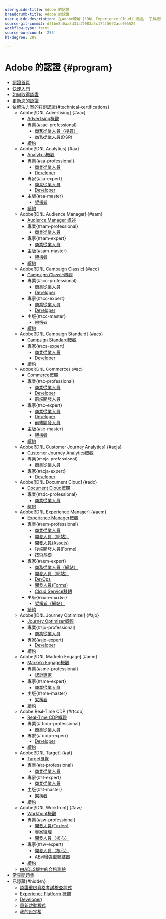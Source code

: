 ```yaml
---
user-guide-title: Adobe 的認證
breadcrumb-title: Adobe 的認證
user-guide-description: 在Adobe瞭解 [!DNL Experience Cloud] 認證。 了解獲得認證能為您做什麼。
source-git-commit: df1be8a0aa3d31a79083a5c174f5692ace506524
workflow-type: tm+mt
source-wordcount: '253'
ht-degree: 28%

---
```



# Adobe 的認證 {#program}

+ [認證首頁](overview.md)
+ [快速入門](getting-started.md)
+ [如何取得認證](how-to-get-certified.md)
+ [更新您的認證](renew.md)
+ 依解決方案的技術認證{#technical-certifications}
   + Adobe[!DNL Advertising] {#aac}
      + [Advertising概觀](/help/certifications/aac/aac-overview.md)
      + 專業{#aac-professional}
         + [商務從業人員（搜尋）](/help/certifications/aac/aac-search-p-business.md)
         + [商務從業人員(DSP)](/help/certifications/aac/aac-dsp-p-business.md)
      + [續約](/help/certifications/aac/aac-renew.md)
   + Adobe[!DNL Analytics] {#aa}
      + [Analytics概觀](/help/certifications/aa/aa-overview.md)
      + 專業{#aa-professional}
         + [商業從業人員](/help/certifications/aa/aa-p-business.md)
         + [Developer](/help/certifications/aa/aa-p-developer.md)
      + 專家{#aa-expert}
         + [商業從業人員](/help/certifications/aa/aa-e-business.md)
         + [Developer](/help/certifications/aa/aa-e-developer.md)
      + 主版{#aa-master}
         + [架構者](/help/certifications/aa/aa-m-architect.md)
      + [續約](/help/certifications/aa/aa-renew.md)
   + Adobe[!DNL Audience Manager] {#aam}
      + [Audience Manager 概述](/help/certifications/aam/aam-overview.md)
      + 專業{#aam-professional}
         + [商業從業人員](/help/certifications/aam/aam-p-business.md)
      + 專家{#aam-expert}
         + [商業從業人員](/help/certifications/aam/aam-e-business.md)
      + 主版{#aam-master}
         + [架構者](/help/certifications/aam/aam-m-architect.md)
      + [續約](/help/certifications/aam/aam-renew.md)
   + Adobe[!DNL Campaign Classic] {#acc}
      + [Campaign Classic概觀](/help/certifications/acc/acc-overview.md)
      + 專業{#acc-professional}
         + [商業從業人員](/help/certifications/acc/acc-p-business.md)
         + [Developer](/help/certifications/acc/acc-p-developer.md)
      + 專家{#acc-expert}
         + [商業從業人員](/help/certifications/acc/acc-e-business.md)
         + [Developer](/help/certifications/acc/acc-e-developer.md)
      + 主版{#acc-master}
         + [架構者](/help/certifications/acc/acc-m-developer.md)
      + [續約](/help/certifications/acc/acc-renew.md)
   + Adobe[!DNL Campaign Standard] {#acs}
      + [Campaign Standard概觀](/help/certifications/acs/acs-overview.md)
      + 專家{#acs-expert}
         + [商業從業人員](/help/certifications/acs/acs-e-business.md)
         + [Developer](/help/certifications/acs/acs-e-developer.md)
      + [續約](/help/certifications/acs/acs-renew.md)
   + Adobe[!DNL Commerce] {#ac}
      + [Commerce概觀](/help/certifications/ac/ac-overview.md)
      + 專業{#ac-professional}
         + [商業從業人員](/help/certifications/ac/ac-p-business.md)
         + [Developer](/help/certifications/ac/ac-p-developer.md)
         + [前端開發人員](/help/certifications/ac/ac-p-fedeveloper0623.md)
      + 專家{#ac-expert}
         + [商業從業人員](/help/certifications/ac/ac-e-business.md)
         + [Developer](/help/certifications/ac/ac-e-developer.md)
         + [前端開發人員](/help/certifications/ac/ac-e-fedeveloper0623.md)
      + 主版{#ac-master}
         + [架構者](/help/certifications/ac/ac-m-architect.md)
      + [續約](/help/certifications/ac/ac-renew.md)
   + Adobe[!DNL Customer Journey Analytics] {#acja}
      + [Customer Journey Analytics概觀](/help/certifications/acja/acja-overview.md)
      + 專業{#acja-professional}
         + [商業從業人員](/help/certifications/acja/acja-p-business.md)
      + 專家{#acja-expert}
         + [Developer](/help/certifications/acja/acja-e-developer.md)
   + Adobe[!DNL Document Cloud] {#adc}
      + [Document Cloud概觀](/help/certifications/adc/adc-overview.md)
      + 專業{#adc-professional}
         + [商業從業人員](/help/certifications/adc/adc-p-business.md)
      + [續約](/help/certifications/adc/adc-renew.md)
   + Adobe[!DNL Experience Manager] {#aem}
      + [Experience Manager概觀](/help/certifications/aem/aem-overview.md)
      + 專業{#aem-professional}
         + [商業從業人員](/help/certifications/aem/aem-p-business.md)
         + [開發人員（網站）](/help/certifications/aem/aem-sites-p-developer.md)
         + [開發人員(Assets)](/help/certifications/aem/aem-assets-p-developer.md)
         + [後端開發人員(Forms)](/help/certifications/aem/aem-forms-p-bedeveloper.md)
         + [技術基礎](/help/certifications/aem/aem-p-foundations.md)
      + 專家{#aem-expert}
         + [商務從業人員（網站）](/help/certifications/aem/aem-sites-e-business.md)
         + [開發人員（網站）](/help/certifications/aem/aem-sites-e-developer.md)
         + [DevOps](/help/certifications/aem/aem-devops-e-engineer.md)
         + [開發人員(Forms)](/help/certifications/aem/aem-forms-e-developer.md)
         + [Cloud Service移轉](/help/certifications/aem/aem-cs-e-migration.md)
      + 主版{#aem-master}
         + [架構者（網站）](/help/certifications/aem/aem-sites-m-architect.md)
      + [續約](/help/certifications/aem/aem-renew.md)
   + Adobe[!DNL Journey Optimizer] {#ajo}
      + [Journey Optimizer概觀](/help/certifications/ajo/ajo-overview.md)
      + 專業{#ajo-professional}
         + [商業從業人員](/help/certifications/ajo/ajo-p-business.md)
      + 專家{#ajo-expert}
         + [Developer](/help/certifications/ajo/ajo-e-developer-23-10.md)
      + [續約](/help/certifications/ajo/ajo-renew.md)
   + Adobe[!DNL Marketo Engage] {#ame}
      + [Marketo Engage概觀](/help/certifications/ame/ame-overview.md)
      + 專業{#ame-professional}
         + [認證專家](/help/certifications/ame/ame-p.md)
      + 專家{#ame-expert}
         + [商業從業人員](/help/certifications/ame/ame-e-business.md)
      + 主版{#ame-master}
         + [架構者](/help/certifications/ame/ame-m-architect-23-08.md)
      + [續約](/help/certifications/ame/ame-renew.md)
   + Adobe Real-Time CDP {#rtcdp}
      + [Real-Time CDP概觀](/help/certifications/rtcdp/rtcdp-overview.md)
      + 專業{#rtcdp-professional}
         + [商業從業人員](/help/certifications/rtcdp/rtcdp-p-business.md)
      + 專家{#rtcdp-expert}
         + [Developer](/help/certifications/rtcdp/rtcdp-e-developer.md)
      + [續約](/help/certifications/rtcdp/rtcdp-renew.md)
   + Adobe[!DNL Target] {#at}
      + [Target概覽](/help/certifications/at/at-overview.md)
      + 專業{#at-professional}
         + [商業從業人員](/help/certifications/at/at-p-business.md)
      + 專家{#at-expert}
         + [商業從業人員](/help/certifications/at/at-e-business.md)
      + 主版{#at-master}
         + [架構者](/help/certifications/at/at-m-architect0623.md)
      + [續約](/help/certifications/at/at-renew.md)
   + Adobe[!DNL Workfront] {#aw}
      + [Workfront概觀](/help/certifications/aw/aw-overview.md)
      + 專業{#aw-professional}
         + [開發人員(Fusion)](/help/certifications/aw/aw-fusion-p-developer.md)
         + [專案經理](/help/certifications/aw/aw-p-project-manager.md)
         + [開發人員（核心）](/help/certifications/aw/aw-core-p-developer-23-12.md)
      + 專家{#aw-expert}
         + [開發人員（核心）](/help/certifications/aw/aw-core-e-developer-23-08.md)
         + [AEM增強型聯結器](/help/certifications/aw/aw-aem-e-connector.md)
      + [續約](/help/certifications/aw/aw-renew.md)
   + [由ADLS提供的合格測驗](https://learning.adobe.com/certification/credentials)
+ [常見問題集](faq.md)
+ 已隱藏{#hidden}
   + [認證重啟資格考試檢查程式](exam-eligibility-check.md)
   + [Experience Platform 概觀](/help/certifications/aep/aep-overview.md)
   + [Developer)](/help/certifications/aep/aep-e-foundations.md)
   + [重新啟動程式](restart-program.md)
   + [我的設定檔](my-profile.md)